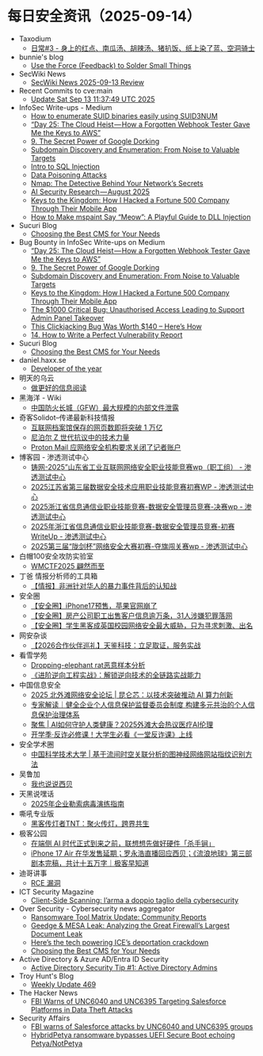 # 每日安全资讯（2025-09-14）

- Taxodium
  - [日常#3 - 身上的红点、南瓜汤、胡辣汤、猪扒饭、纸上染了蓝、空洞骑士](https://taxodium.ink/nichijou-3.html)
- bunnie's blog
  - [Use the Force (Feedback) to Solder Small Things](https://www.bunniestudios.com/blog/2025/use-the-force-feedback-to-solder-small-things/)
- SecWiki News
  - [SecWiki News 2025-09-13 Review](http://www.sec-wiki.com/?2025-09-13)
- Recent Commits to cve:main
  - [Update Sat Sep 13 11:37:49 UTC 2025](https://github.com/trickest/cve/commit/d9d8cd10616d906b3002fb41fa80dce56d9384aa)
- InfoSec Write-ups - Medium
  - [How to enumerate SUID binaries easily using SUID3NUM](https://infosecwriteups.com/how-to-enumerate-suid-binaries-easily-using-suid3num-a39db5733610?source=rss----7b722bfd1b8d---4)
  - [“Day 25: The Cloud Heist — How a Forgotten Webhook Tester Gave Me the Keys to AWS”](https://infosecwriteups.com/day-25-the-cloud-heist-how-a-forgotten-webhook-tester-gave-me-the-keys-to-aws-0e2876b515a8?source=rss----7b722bfd1b8d---4)
  - [9. The Secret Power of Google Dorking](https://infosecwriteups.com/9-the-secret-power-of-google-dorking-736325566220?source=rss----7b722bfd1b8d---4)
  - [Subdomain Discovery and Enumeration: From Noise to Valuable Targets](https://infosecwriteups.com/subdomain-discovery-and-enumeration-from-noise-to-valuable-targets-bbc42b644b74?source=rss----7b722bfd1b8d---4)
  - [Intro to SQL Injection](https://infosecwriteups.com/intro-to-sql-injection-26d25c52ff55?source=rss----7b722bfd1b8d---4)
  - [Data Poisoning Attacks](https://infosecwriteups.com/data-poisoning-attacks-07d8a07f8259?source=rss----7b722bfd1b8d---4)
  - [Nmap: The Detective Behind Your Network’s Secrets](https://infosecwriteups.com/nmap-the-detective-behind-your-networks-secrets-d94ca07b1e96?source=rss----7b722bfd1b8d---4)
  - [AI Security Research — August 2025](https://infosecwriteups.com/ai-security-research-august-2025-68d4f113f931?source=rss----7b722bfd1b8d---4)
  - [Keys to the Kingdom: How I Hacked a Fortune 500 Company Through Their Mobile App](https://infosecwriteups.com/keys-to-the-kingdom-how-i-hacked-a-fortune-500-company-through-their-mobile-app-e26debedd3f3?source=rss----7b722bfd1b8d---4)
  - [How to Make mspaint Say “Meow”: A Playful Guide to DLL Injection](https://infosecwriteups.com/how-to-make-mspaint-say-meow-a-playful-guide-to-dll-injection-edf748eb9558?source=rss----7b722bfd1b8d---4)
- Sucuri Blog
  - [Choosing the Best CMS for Your Needs](https://blog.sucuri.net/2025/09/choosing-the-best-cms-for-your-needs.html)
- Bug Bounty in InfoSec Write-ups on Medium
  - [“Day 25: The Cloud Heist — How a Forgotten Webhook Tester Gave Me the Keys to AWS”](https://infosecwriteups.com/day-25-the-cloud-heist-how-a-forgotten-webhook-tester-gave-me-the-keys-to-aws-0e2876b515a8?source=rss----7b722bfd1b8d--bug_bounty)
  - [9. The Secret Power of Google Dorking](https://infosecwriteups.com/9-the-secret-power-of-google-dorking-736325566220?source=rss----7b722bfd1b8d--bug_bounty)
  - [Subdomain Discovery and Enumeration: From Noise to Valuable Targets](https://infosecwriteups.com/subdomain-discovery-and-enumeration-from-noise-to-valuable-targets-bbc42b644b74?source=rss----7b722bfd1b8d--bug_bounty)
  - [Keys to the Kingdom: How I Hacked a Fortune 500 Company Through Their Mobile App](https://infosecwriteups.com/keys-to-the-kingdom-how-i-hacked-a-fortune-500-company-through-their-mobile-app-e26debedd3f3?source=rss----7b722bfd1b8d--bug_bounty)
  - [The $1000 Critical Bug: Unauthorised Access Leading to Support Admin Panel Takeover](https://infosecwriteups.com/the-1000-critical-bug-unauthorised-access-leading-to-support-admin-panel-takeover-572d687566cd?source=rss----7b722bfd1b8d--bug_bounty)
  - [This Clickjacking Bug Was Worth $140 – Here’s How](https://infosecwriteups.com/this-clickjacking-bug-was-worth-140-heres-how-8da607927f62?source=rss----7b722bfd1b8d--bug_bounty)
  - [14. How to Write a Perfect Vulnerability Report](https://infosecwriteups.com/14-how-to-write-a-perfect-vulnerability-report-f07c8a02fc45?source=rss----7b722bfd1b8d--bug_bounty)
- Sucuri Blog
  - [Choosing the Best CMS for Your Needs](https://blog.sucuri.net/2025/09/choosing-the-best-cms-for-your-needs.html)
- daniel.haxx.se
  - [Developer of the year](https://daniel.haxx.se/blog/2025/09/13/developer-of-the-year/)
- 明天的乌云
  - [做更好的信息阅读](https://blog.xlab.app/p/b0488ed1/)
- 黑海洋 - Wiki
  - [中国防火长城（GFW）最大规模的内部文件泄露](https://blog.upx8.com/4848)
- 奇客Solidot–传递最新科技情报
  - [互联网档案馆保存的网页数即将突破 1 万亿](https://www.solidot.org/story?sid=82303)
  - [尼泊尔 Z 世代抗议中的技术力量](https://www.solidot.org/story?sid=82302)
  - [Proton Mail 应网络安全机构要求关闭了记者账户](https://www.solidot.org/story?sid=82301)
- 博客园 - 渗透测试中心
  - [铸网-2025”山东省工业互联网网络安全职业技能竞赛wp（职工组） - 渗透测试中心](https://www.cnblogs.com/backlion/p/19089846)
  - [2025江苏省第三届数据安全技术应用职业技能竞赛初赛WP - 渗透测试中心](https://www.cnblogs.com/backlion/p/19089845)
  - [2025浙江省信息通信业职业技能竞赛-数据安全管理员竞赛-决赛wp - 渗透测试中心](https://www.cnblogs.com/backlion/p/19089843)
  - [2025年浙江省信息通信业职业技能竞赛-数据安全管理员竞赛-初赛WriteUp - 渗透测试中心](https://www.cnblogs.com/backlion/p/19089841)
  - [2025第三届“陇剑杯”网络安全大赛初赛-夺旗闯关赛wp - 渗透测试中心](https://www.cnblogs.com/backlion/p/19089665)
- 白帽100安全攻防实验室
  - [WMCTF2025 翩然而至](https://mp.weixin.qq.com/s?__biz=MzIxMDYyNTk3Nw==&mid=2247515223&idx=1&sn=b4f9bd7fcb277b86d426a8be32a93995)
- 丁爸 情报分析师的工具箱
  - [【情报】非洲针对华人的暴力事件背后的认知战](https://mp.weixin.qq.com/s?__biz=MzI2MTE0NTE3Mw==&mid=2651152011&idx=1&sn=7f14f118d918bada356af5b0d07b333b)
- 安全圈
  - [【安全圈】iPhone17预售，苹果官网崩了](https://mp.weixin.qq.com/s?__biz=MzIzMzE4NDU1OQ==&mid=2652071692&idx=1&sn=6613f07df2c50c0667795c117aa14c07)
  - [【安全圈】房产公司职工出售客户信息逾万条，31人涉嫌犯罪落网](https://mp.weixin.qq.com/s?__biz=MzIzMzE4NDU1OQ==&mid=2652071692&idx=2&sn=c370f9fffac3ce9a8618a87903f0443c)
  - [【安全圈】学生黑客成英国校园网络安全最大威胁，只为寻求刺激、出名](https://mp.weixin.qq.com/s?__biz=MzIzMzE4NDU1OQ==&mid=2652071692&idx=3&sn=c51fde054fe510a76ad2b087bb64ac1c)
- 网安杂谈
  - [【2026合作伙伴巡礼】天鉴科技：立足取证，服务实战](https://mp.weixin.qq.com/s?__biz=MzAwMTMzMDUwNg==&mid=2650889782&idx=1&sn=6c743b5c46f9a23d120f8e9630db3b4c)
- 看雪学苑
  - [Dropping-elephant rat恶意样本分析](https://mp.weixin.qq.com/s?__biz=MjM5NTc2MDYxMw==&mid=2458599792&idx=1&sn=9a04f285ae4a2522d6e3bbb89c253224)
  - [《进阶逆向工程实战》：解锁逆向技术的全链路实战能力](https://mp.weixin.qq.com/s?__biz=MjM5NTc2MDYxMw==&mid=2458599792&idx=2&sn=0396179bba45d91c537bd9f953f78534)
- 中国信息安全
  - [2025 北外滩网络安全论坛 | 昆仑芯：以技术突破推动 AI 算力创新](https://mp.weixin.qq.com/s?__biz=MzA5MzE5MDAzOA==&mid=2664249019&idx=1&sn=73f164877e9b575c1710e96df87b1bbc)
  - [专家解读｜健全企业个人信息保护监督委员会制度 构建多元共治的个人信息保护治理体系](https://mp.weixin.qq.com/s?__biz=MzA5MzE5MDAzOA==&mid=2664249019&idx=2&sn=253408926bdded181f01acc074e2c05e)
  - [聚焦 | AI如何守护人类健康？2025外滩大会热议医疗AI伦理](https://mp.weixin.qq.com/s?__biz=MzA5MzE5MDAzOA==&mid=2664249019&idx=3&sn=ff3677949bf65b1f258a802a927ec88f)
  - [开学季·反诈必修课！大学生必看《一堂反诈课》上线](https://mp.weixin.qq.com/s?__biz=MzA5MzE5MDAzOA==&mid=2664249019&idx=4&sn=d18a78ba4abc58804f49ed5731360f91)
- 安全学术圈
  - [中国科学技术大学 | 基于流间时空关联分析的图神经网络网站指纹识别方法](https://mp.weixin.qq.com/s?__biz=MzU5MTM5MTQ2MA==&mid=2247493728&idx=1&sn=1d501d50b34701aaa1643008b1c2721f)
- 吴鲁加
  - [我也说说西贝](https://mp.weixin.qq.com/s?__biz=Mzg5NDY4ODM1MA==&mid=2247485728&idx=1&sn=f70a60df504e1d2f754e317da5dac2ab)
- 天黑说嘿话
  - [2025年企业勒索病毒演练指南](https://mp.weixin.qq.com/s?__biz=MzI5NTQ5MTAzMA==&mid=2247484598&idx=1&sn=77f066e8a07e88ee8b833215fd48716d)
- 嘶吼专业版
  - [黑客传灯者TNT：聚火传灯，跨界共生](https://mp.weixin.qq.com/s?__biz=MzI0MDY1MDU4MQ==&mid=2247584587&idx=1&sn=8fa988b010919e153ce063cca40b4035)
- 极客公园
  - [在端侧 AI 时代正式到来之前，联想想先做好硬件「杀手锏」](https://mp.weixin.qq.com/s?__biz=MTMwNDMwODQ0MQ==&mid=2653086532&idx=1&sn=c40fc1b21cb3d3ec5c04c5d55ce856aa)
  - [iPhone 17 Air 在华发售延期；罗永浩直播回应西贝；《流浪地球》第三部剧本完稿，共计十五万字｜极客早知道](https://mp.weixin.qq.com/s?__biz=MTMwNDMwODQ0MQ==&mid=2653086531&idx=1&sn=0e78cf88637c8f1730b1fb3e9ccfbe1d)
- 迪哥讲事
  - [RCE 漏洞](https://mp.weixin.qq.com/s?__biz=MzIzMTIzNTM0MA==&mid=2247498181&idx=1&sn=1f1fa5d85568bd16a7758a1802a0b003)
- ICT Security Magazine
  - [Client-Side Scanning: l’arma a doppio taglio della cybersecurity](https://www.ictsecuritymagazine.com/notizie/client-side-scanning/)
- Over Security - Cybersecurity news aggregator
  - [Ransomware Tool Matrix Update: Community Reports](https://blog.bushidotoken.net/2025/09/ransomware-tool-matrix-update-community.html)
  - [Geedge & MESA Leak: Analyzing the Great Firewall’s Largest Document Leak](https://gfw.report/blog/geedge_and_mesa_leak/en/)
  - [Here’s the tech powering ICE’s deportation crackdown](https://techcrunch.com/2025/09/13/heres-the-tech-powering-ices-deportation-crackdown/)
  - [Choosing the Best CMS for Your Needs](https://blog.sucuri.net/2025/09/choosing-the-best-cms-for-your-needs.html)
- Active Directory & Azure AD/Entra ID Security
  - [Active Directory Security Tip #1: Active Directory Admins](https://adsecurity.org/?p=4577)
- Troy Hunt's Blog
  - [Weekly Update 469](https://www.troyhunt.com/weekly-update-469/)
- The Hacker News
  - [FBI Warns of UNC6040 and UNC6395 Targeting Salesforce Platforms in Data Theft Attacks](https://thehackernews.com/2025/09/fbi-warns-of-unc6040-and-unc6395.html)
- Security Affairs
  - [FBI warns of Salesforce attacks by UNC6040 and UNC6395 groups](https://securityaffairs.com/182159/cyber-crime/fbi-warns-of-salesforce-attacks-by-unc6040-and-unc6395-groups.html)
  - [HybridPetya ransomware bypasses UEFI Secure Boot echoing Petya/NotPetya](https://securityaffairs.com/182149/malware/hybridpetya-ransomware-bypasses-uefi-secure-boot-echoing-petya-notpetya.html)
